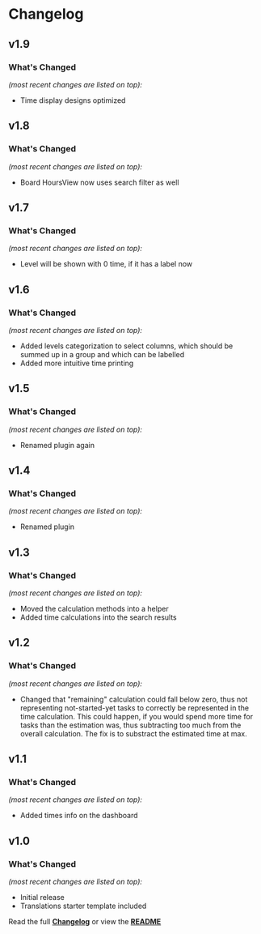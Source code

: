 # Changelog


## v1.9

### What's Changed

_(most recent changes are listed on top):_
- Time display designs optimized


## v1.8

### What's Changed

_(most recent changes are listed on top):_
- Board HoursView now uses search filter as well


## v1.7

### What's Changed

_(most recent changes are listed on top):_
- Level will be shown with 0 time, if it has a label now


## v1.6

### What's Changed

_(most recent changes are listed on top):_
- Added levels categorization to select columns, which should be summed up in a group and which can be labelled
- Added more intuitive time printing


## v1.5

### What's Changed

_(most recent changes are listed on top):_
- Renamed plugin again


## v1.4

### What's Changed

_(most recent changes are listed on top):_
- Renamed plugin


## v1.3

### What's Changed

_(most recent changes are listed on top):_
- Moved the calculation methods into a helper
- Added time calculations into the search results

## v1.2

### What's Changed

_(most recent changes are listed on top):_
- Changed that "remaining" calculation could fall below zero, thus not representing not-started-yet tasks to correctly be represented in the time calculation. This could happen, if you would spend more time for tasks than the estimation was, thus subtracting too much from the overall calculation. The fix is to substract the estimated time at max.


## v1.1

### What's Changed

_(most recent changes are listed on top):_
- Added times info on the dashboard


## v1.0

### What's Changed

_(most recent changes are listed on top):_
- Initial release
- Translations starter template included


Read the full [**Changelog**](../master/changelog.md "See changes") or view the [**README**](../master/README.md "View README")
